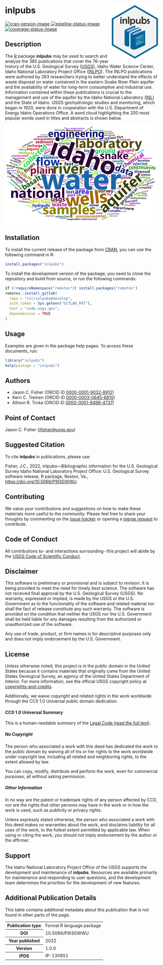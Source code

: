 inlpubs <img src="man/figures/logo.svg" alt="inlpubs" align="right" width="152px" />
====================================================================================

[![cran-version-image](https://www.r-pkg.org/badges/version/inlpubs)](https://CRAN.R-project.org/package=inlpubs)
[![pipeline-status-image](https://code.usgs.gov/inl/inlpubs/badges/main/pipeline.svg)](https://code.usgs.gov/inl/inlpubs/-/commits/main)
[![coverage-status-image](https://code.usgs.gov/inl/inlpubs/badges/main/coverage.svg)](https://code.usgs.gov/inl/inlpubs/-/commits/main)

Description
-----------

The [R](https://www.r-project.org/) package **inlpubs** may be used to
search and analyze the 385 publications that cover the 76-year history
of the U.S. Geological Survey ([USGS](https://www.usgs.gov/)), Idaho
Water Science Center, Idaho National Laboratory Project Office
([INLPO](https://www.usgs.gov/centers/idaho-water-science-center/science/idaho-national-laboratory-project-office)).
The INLPO publications were authored by 263 researchers trying to better
understand the effects of waste disposal on water contained in the
eastern Snake River Plain aquifer and the availability of water for
long-term consumptive and industrial use. Information contained within
these publications is crucial to the management and use of the aquifer
by the Idaho National Laboratory ([INL](https://inl.gov/)) and the State
of Idaho. USGS geohydrologic studies and monitoring, which began in
1920, were done in cooperation with the U.S. Department of Energy Idaho
Operations Office. A word cloud highlighting the 200 most popular words
used in titles and abstracts is shown below.

![](man/figures/wordcloud.png)

Installation
------------

To install the current release of the package from
[CRAN](https://CRAN.R-project.org/package=inlpubs), you can use the
following command in R:

``` r
install.packages("inlpubs")
```

To install the development version of the package, you need to clone the
repository and build from source, or run the following commands:

``` r
if (!requireNamespace("remotes")) install.packages("remotes")
remotes::install_gitlab(
  repo = "inl/inlpubs@develop",
  auth_token = Sys.getenv("GITLAB_PAT"),
  host = "code.usgs.gov",
  dependencies = TRUE
)
```

Usage
-----

Examples are given in the package help pages. To access these documents,
run:

``` r
library("inlpubs")
help(package = "inlpubs")
```

Authors
-------

-   Jason C. Fisher (ORCID iD
    [0000-0001-9032-8912](https://orcid.org/0000-0001-9032-8912))
-   Kerri C. Treinen (ORCID iD
    [0000-0003-0645-6810](https://orcid.org/0000-0003-0645-6810))
-   Allison R. Trcka (ORCID iD
    [0000-0001-8498-4737](https://orcid.org/0000-0001-8498-4737))

Point of Contact
----------------

Jason C. Fisher
(<a href="mailto:jfisher@usgs.gov" class="email">jfisher@usgs.gov</a>)

Suggested Citation
------------------

To cite **inlpubs** in publications, please use:

Fisher, J.C., 2022, inlpubs—Bibliographic information for the U.S.
Geological Survey Idaho National Laboratory Project Office: U.S.
Geological Survey software release, R package, Reston, Va.,
<a href="https://doi.org/10.5066/P9I3GWWU" class="uri">https://doi.org/10.5066/P9I3GWWU</a>.

Contributing
------------

We value your contributions and suggestions on how to make these
materials more useful to the community. Please feel free to share your
thoughts by commenting on the [issue
tracker](https://code.usgs.gov/inl/inlpubs/-/issues) or opening a [merge
request](https://code.usgs.gov/inl/inlpubs/-/merge_requests) to
contribute.

Code of Conduct
---------------

All contributions to- and interactions surrounding- this project will
abide by the [USGS Code of Scientific
Conduct](https://www.usgs.gov/office-of-science-quality-and-integrity/fundamental-science-practices).

<!-- Embedded References -->

Disclaimer
----------

This software is preliminary or provisional and is subject to revision.
It is being provided to meet the need for timely best science. The
software has not received final approval by the U.S. Geological Survey
(USGS). No warranty, expressed or implied, is made by the USGS or the
U.S. Government as to the functionality of the software and related
material nor shall the fact of release constitute any such warranty. The
software is provided on the condition that neither the USGS nor the U.S.
Government shall be held liable for any damages resulting from the
authorized or unauthorized use of the software.

Any use of trade, product, or firm names is for descriptive purposes
only and does not imply endorsement by the U.S. Government.

License
-------

Unless otherwise noted, this project is in the public domain in the
United States because it contains materials that originally came from
the United States Geological Survey, an agency of the United States
Department of Interior. For more information, see the official USGS
copyright policy at
[copyrights-and-credits](https://www.usgs.gov/information-policies-and-instructions/copyrights-and-credits).

Additionally, we waive copyright and related rights in the work
worldwide through the CC0 1.0 Universal public domain dedication.

#### CC0 1.0 Universal Summary

This is a human-readable summary of the [Legal Code (read the full
text)](https://creativecommons.org/publicdomain/zero/1.0/legalcode).

##### No Copyright

The person who associated a work with this deed has dedicated the work
to the public domain by waiving all of his or her rights to the work
worldwide under copyright law, including all related and neighboring
rights, to the extent allowed by law.

You can copy, modify, distribute and perform the work, even for
commercial purposes, all without asking permission.

##### Other Information

In no way are the patent or trademark rights of any person affected by
CC0, nor are the rights that other persons may have in the work or in
how the work is used, such as publicity or privacy rights.

Unless expressly stated otherwise, the person who associated a work with
this deed makes no warranties about the work, and disclaims liability
for all uses of the work, to the fullest extent permitted by applicable
law. When using or citing the work, you should not imply endorsement by
the author or the affirmer.

<!-- Embedded References -->

Support
-------

The Idaho National Laboratory Project Office of the USGS supports the
development and maintenance of **inlpubs**. Resources are available
primarily for maintenance and responding to user questions, and the
development team determines the priorities for the development of new
features.

Additional Publication Details
------------------------------

This table contains additional metadata about this publication that is
not found in other parts of the page.

<!--html_preserve-->
<table>
<tbody>
<tr>
<th scope="row">
Publication type
</th>
<td>
Formal R language package
</td>
</tr>
<tr>
<th scope="row">
DOI
</th>
<td>
10.5066/P9I3GWWU
</td>
</tr>
<tr>
<th scope="row">
Year published
</th>
<td>
2022
</td>
</tr>
<tr>
<th scope="row">
Version
</th>
<td>
1.0.0
</td>
</tr>
<tr>
<th scope="row">
IPDS
</th>
<td>
IP-130851
</td>
</tr>
</tbody>
</table>

<cr><!--/html_preserve-->

<!-- Embedded References -->
